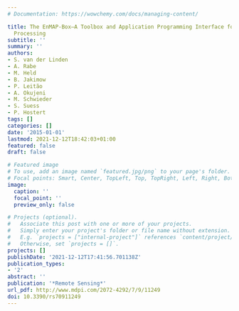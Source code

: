 ```yaml
---
# Documentation: https://wowchemy.com/docs/managing-content/

title: The EnMAP-Box—A Toolbox and Application Programming Interface for EnMAP Data
  Processing
subtitle: ''
summary: ''
authors:
- S. van der Linden
- A. Rabe
- M. Held
- B. Jakimow
- P. Leitão
- A. Okujeni
- M. Schwieder
- S. Suess
- P. Hostert
tags: []
categories: []
date: '2015-01-01'
lastmod: 2021-12-12T18:42:03+01:00
featured: false
draft: false

# Featured image
# To use, add an image named `featured.jpg/png` to your page's folder.
# Focal points: Smart, Center, TopLeft, Top, TopRight, Left, Right, BottomLeft, Bottom, BottomRight.
image:
  caption: ''
  focal_point: ''
  preview_only: false

# Projects (optional).
#   Associate this post with one or more of your projects.
#   Simply enter your project's folder or file name without extension.
#   E.g. `projects = ["internal-project"]` references `content/project/deep-learning/index.md`.
#   Otherwise, set `projects = []`.
projects: []
publishDate: '2021-12-12T17:41:56.701138Z'
publication_types:
- '2'
abstract: ''
publication: '*Remote Sensing*'
url_pdf: http://www.mdpi.com/2072-4292/7/9/11249
doi: 10.3390/rs70911249
---
```

